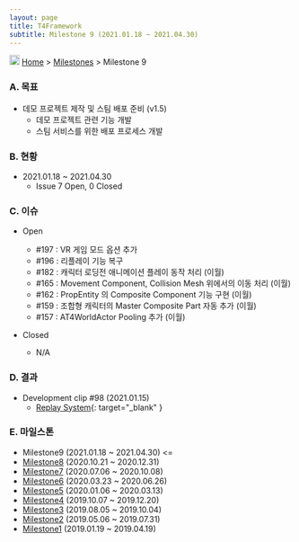 ```yaml
---
layout: page
title: T4Framework
subtitle: Milestone 9 (2021.01.18 ~ 2021.04.30)
---
```

<img src="https://t4framework.com/img/Folders2.png" width="18px" height="18px"> [Home](https://t4framework.com/index) > [Milestones](https://t4framework.com/T4Framework_Milestones/) > Milestone 9

### A. 목표

- 데모 프로젝트 제작 및 스팀 배포 준비 (v1.5)
  - 데모 프로젝트 관련 기능 개발
  - 스팀 서비스를 위한 배포 프로세스 개발

### B. 현황

- 2021.01.18 ~ 2021.04.30
  - Issue 7 Open, 0 Closed

### C. 이슈

- Open
  - #197 : VR 게임 모드 옵션 추가
  - #196 : 리플레이 기능 복구
  - #182 : 캐릭터 로딩전 애니메이션 플레이 동작 처리 (이월)
  - #165 : Movement Component, Collision Mesh 위에서의 이동 처리 (이월)
  - #162 : PropEntity 의 Composite Component 기능 구현 (이월)
  - #159 : 조합형 캐릭터의 Master Composite Part 자동 추가 (이월)
  - #157 : AT4WorldActor Pooling 추가 (이월)
    
- Closed
  - N/A

### D. 결과

- Development clip #98 (2021.01.15)
  - [Replay System](https://youtu.be/-xW_vdxDJX0){: target="_blank" } 
  
### E. 마일스톤

- Milestone9 (2021.01.18 ~ 2021.04.30) <=
- [Milestone8](https://t4framework.com/T4Framework_Milestone8_Achieved/) (2020.10.21 ~ 2020.12.31)
- [Milestone7](https://t4framework.com/T4Framework_Milestone7_Achieved/) (2020.07.06 ~ 2020.10.08)
- [Milestone6](https://t4framework.com/T4Framework_Milestone6_Achieved/) (2020.03.23 ~ 2020.06.26)
- [Milestone5](https://t4framework.com/T4Framework_Milestone5_Achieved/) (2020.01.06 ~ 2020.03.13)
- [Milestone4](https://t4framework.com/T4Framework_Milestone4_Achieved/) (2019.10.07 ~ 2019.12.20)
- [Milestone3](https://t4framework.com/T4Framework_Milestone3_Achieved/) (2019.08.05 ~ 2019.10.04)
- [Milestone2](https://t4framework.com/T4Framework_Milestone2_Achieved/) (2019.05.06 ~ 2019.07.31)
- [Milestone1](https://t4framework.com/T4Framework_Milestone1_Achieved/) (2019.01.19 ~ 2019.04.19)

